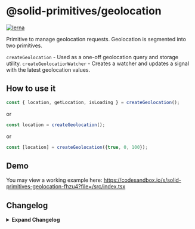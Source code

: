 # @solid-primitives/geolocation

[![lerna](https://img.shields.io/badge/maintained%20with-lerna-cc00ff.svg)](https://lerna.js.org/)

Primitive to manage geolocation requests. Geolocation is segmented into two primitives.

`createGeolocation` - Used as a one-off geolocation query and storage utility.
`createGeolocationWatcher` - Creates a watcher and updates a signal with the latest geolocation values.

## How to use it

```ts
const { location, getLocation, isLoading } = createGeolocation();
```

or

```ts
const location = createGeolocation();
```

or

```ts
const [location] = createGeolocation({true, 0, 100});
```

## Demo

You may view a working example here: https://codesandbox.io/s/solid-primitives-geolocation-fhzu4?file=/src/index.tsx

## Changelog

<details>
<summary><b>Expand Changelog</b></summary>

0.0.100

Pulling an early release of the package together and preparing for 1.0.0 release. No changes.

</details>
